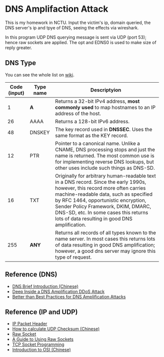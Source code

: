 # DNS Amplifaction Attack
This is my homework in NCTU. Input the victim's ip, domain queried, the DNS server's ip and tpye of DNS, seeing the effects via wireshark.

In this program UDP DNS querying message is sent via UDP (port 53); hence raw sockets are applied. The opt and EDNS0 is used to make size of reply greater.

## DNS Type
You can see the whole list on [wiki](https://en.wikipedia.org/wiki/List_of_DNS_record_types).

| Code (input) | Type name  | Descriptyion  | 
| ---          | ---        | --- |
|   1 | **A**      | Returns a 32-bit IPv4 address, **most commonly used** to map hostnames to an IP address of the host. | 
|  26 | AAAA   | Returns a 128-bit IPv6 address. |
|  48 | DNSKEY | The key record used in **DNSSEC**. Uses the same format as the KEY record. |
|  12 | PTR    | Pointer to a canonical name. Unlike a CNAME, DNS processing stops and just the name is returned. The most common use is for implementing reverse DNS lookups, but other uses include such things as DNS-SD. |
|  16 | TXT    | Originally for arbitrary human-readable text in a DNS record. Since the early 1990s, however, this record more often carries machine-readable data, such as specified by RFC 1464, opportunistic encryption, Sender Policy Framework, DKIM, DMARC, DNS-SD, etc. In some cases this returns lots of data resulting in good DNS amplification. |
| 255 | **ANY**   | Returns all records of all types known to the name server. In most cases this returns lots of data resulting in good DNS amplification; however, a good dns server may ignore this type of request. |

## Reference (DNS)
* [DNS Brief Introduction (Chinese)](http://www.pcnet.idv.tw/pcnet/network/network_ip_dns.htm)
* [Deep Inside a DNS Amplification DDoS Attack](https://blog.cloudflare.com/deep-inside-a-dns-amplification-ddos-attack/)
* [Better than Best Practices for DNS Amplification Attacks](https://www.nanog.org/sites/default/files/mon_general_weber_defeat_23.pdf)

## Reference (IP and UDP)
* [IP Packet Header](http://www.cs.miami.edu/home/burt/learning/Csc524.092/notes/ip_example.html)
* [How to calculate UDP Checksum (Chinese)](https://www.ptt.cc/bbs/NTUE-CS100/M.1262621627.A.945.html)
* [Raw Socket](https://www.tenouk.com/Module43a.html)
* [A Guide to Using Raw Sockets](https://opensourceforu.com/2015/03/a-guide-to-using-raw-sockets/)
* [TCP Socket Programming](http://zake7749.github.io/2015/03/17/SocketProgramming/)
* [Introduction to OSI (Chinese)](http://linux.vbird.org/linux_server/0110network_basic.php#whatisnetwork_osi)